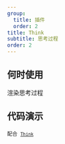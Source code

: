 ```yaml
---
group:
  title: 插件
  order: 2
title: Think
subtitle: 思考过程
order: 2
---
```


## 何时使用

渲染思考过程

## 代码演示

<!-- prettier-ignore -->
<code src="./demo/supersets/Think/basic.tsx">配合 [`Think`](https://x.ant.design/components/think-cn)</code>
